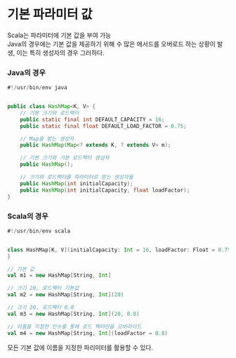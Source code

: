 # 기본 파라미터 값

Scala는 파라미터에 기본 값을 부여 가능  
Java의 경우에는 기본 값을 제공하기 위해 수 많은 메서드를 오버로드 하는 상황이 발생, 이는 특히 생성자의 경우 그러하다.

### Java의 경우
```java
#!/usr/bin/env java


public class HashMap<K, V> {
    // 기본 크기와 로드팩터
    public static final int DEFAULT_CAPACITY = 16;
    public static final float DEFAULT_LOAD_FACTOR = 0.75;

    // Map을 받는 생성자
    public HashMap(Map<? extends K, ? extends V> m);

    // 기본 크기와 기본 로드팩터 생성자
    public HashMap();

    // 크기와 로드팩터를 파라미터로 받는 생성자들
    public HashMap(int initialCapacity);
    public HashMap(int initialCapacity, float loadFactor);
}
```

### Scala의 경우
```scala
#!/usr/bin/env scala


class HashMap[K, V](initialCapacity: Int = 16, loadFactor: Float = 0.75) {
}

// 기본 값
val m1 = new HashMap[String, Int]

// 크기 20, 로드팩터 기본값
val m2 = new HashMap[String, Int](20)

// 크기 20, 로드팩터 0.8
val m3 = new HashMap[String, Int](20, 0.8)

// 이름을 지정한 인수를 통해 로드 팩터만을 오버라이드
val m4 = new HashMap[String, Int](loadFactor = 0.8)
```

모든 기본 값에 이름을 지정한 파리미터를 활용할 수 있다.
